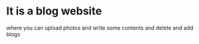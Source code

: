 # It is a blog website

where you can upload photos and write some contents and delete and add blogs
